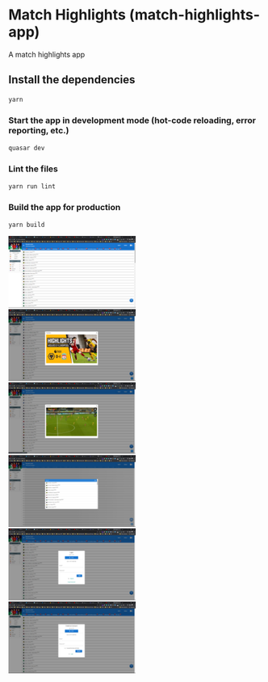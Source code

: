 # Match Highlights (match-highlights-app)

A match highlights app

## Install the dependencies
```bash
yarn
```

### Start the app in development mode (hot-code reloading, error reporting, etc.)
```bash
quasar dev
```

### Lint the files
```bash
yarn run lint
```

### Build the app for production
```bash
yarn build
```

<div>
<img src="src/assets/screenshots/Screenshot1.png" alt="" style="width: 50%">
<img src="src/assets/screenshots/Screenshot4.png" alt="" style="width: 50%">
<img src="src/assets/screenshots/Screenshot5.png" alt="" style="width: 50%">
<img src="src/assets/screenshots/Screenshot6.png" alt="" style="width: 50%">
<img src="src/assets/screenshots/Screenshot2.png" alt="" style="width: 50%">
<img src="src/assets/screenshots/Screenshot3.png" alt="" style="width: 50%">
</div>

